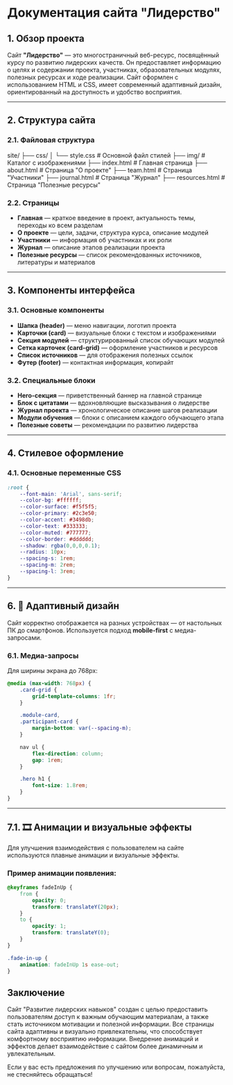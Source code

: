 # Документация сайта "Лидерство"

## 1. Обзор проекта

Сайт **"Лидерство"** — это многостраничный веб-ресурс, посвящённый курсу по развитию лидерских качеств. Он предоставляет информацию о целях и содержании проекта, участниках, образовательных модулях, полезных ресурсах и ходе реализации. Сайт оформлен с использованием HTML и CSS, имеет современный адаптивный дизайн, ориентированный на доступность и удобство восприятия.

---

## 2. Структура сайта

### 2.1. Файловая структура

site/
├── css/
│ └── style.css # Основной файл стилей
├── img/ # Каталог с изображениями
├── index.html # Главная страница
├── about.html # Страница "О проекте"
├── team.html # Страница "Участники"
├── journal.html # Страница "Журнал"
├── resources.html # Страница "Полезные ресурсы"


### 2.2. Страницы

- **Главная** — краткое введение в проект, актуальность темы, переходы ко всем разделам  
- **О проекте** — цели, задачи, структура курса, описание модулей  
- **Участники** — информация об участниках и их роли  
- **Журнал** — описание этапов реализации проекта  
- **Полезные ресурсы** — список рекомендованных источников, литературы и материалов

---

## 3. Компоненты интерфейса

### 3.1. Основные компоненты

- **Шапка (header)** — меню навигации, логотип проекта  
- **Карточки (card)** — визуальные блоки с текстом и изображениями  
- **Секция модулей** — структурированный список обучающих модулей  
- **Сетка карточек (card-grid)** — оформление участников и ресурсов  
- **Список источников** — для отображения полезных ссылок  
- **Футер (footer)** — контактная информация, копирайт  

### 3.2. Специальные блоки

- **Hero-секция** — приветственный баннер на главной странице  
- **Блок с цитатами** — вдохновляющие высказывания о лидерстве  
- **Журнал проекта** — хронологическое описание шагов реализации  
- **Модули обучения** — блоки с описанием каждого обучающего этапа  
- **Полезные советы** — рекомендации по развитию лидерства

---

## 4. Стилевое оформление

### 4.1. Основные переменные CSS

```css
:root {
    --font-main: 'Arial', sans-serif;
    --color-bg: #ffffff;
    --color-surface: #f5f5f5;
    --color-primary: #2c3e50;
    --color-accent: #3498db;
    --color-text: #333333;
    --color-muted: #777777;
    --color-border: #dddddd;
    --shadow: rgba(0,0,0,0.1);
    --radius: 10px;
    --spacing-s: 1rem;
    --spacing-m: 2rem;
    --spacing-l: 3rem;
}

```

---

## 6. 📱 Адаптивный дизайн

Сайт корректно отображается на разных устройствах — от настольных ПК до смартфонов. Используется подход **mobile-first** с медиа-запросами.

### 6.1. Медиа-запросы

Для ширины экрана до 768px:

```css
@media (max-width: 768px) {
    .card-grid {
        grid-template-columns: 1fr;
    }

    .module-card,
    .participant-card {
        margin-bottom: var(--spacing-m);
    }

    nav ul {
        flex-direction: column;
        gap: 1rem;
    }

    .hero h1 {
        font-size: 1.8rem;
    }
}
```

---

## 7.1. 🎞 Анимации и визуальные эффекты

Для улучшения взаимодействия с пользователем на сайте используются плавные анимации и визуальные эффекты.

### Пример анимации появления:

```css
@keyframes fadeInUp {
    from {
        opacity: 0;
        transform: translateY(20px);
    }
    to {
        opacity: 1;
        transform: translateY(0);
    }
}

.fade-in-up {
    animation: fadeInUp 1s ease-out;
}
```

##  Заключение
Сайт "Развитие лидерских навыков" создан с целью предоставить пользователям доступ к важным обучающим материалам, а также стать источником мотивации и полезной информации. Все страницы сайта адаптивны и визуально привлекательны, что способствует комфортному восприятию информации. Внедрение анимаций и эффектов делает взаимодействие с сайтом более динамичным и увлекательным.

Если у вас есть предложения по улучшению или вопросам, пожалуйста, не стесняйтесь обращаться!
